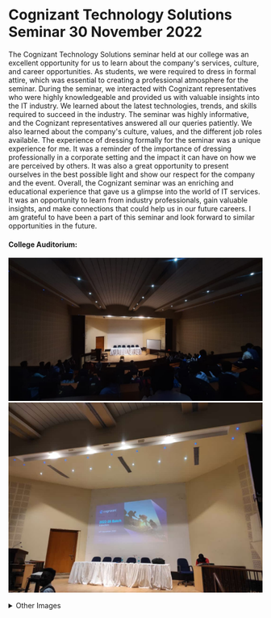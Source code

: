 # Cognizant Technology Solutions Seminar 30 November 2022

The Cognizant Technology Solutions seminar held at our college was an excellent opportunity for us to learn about the company's services, culture, and career opportunities. As students, we were required to dress in formal attire, which was essential to creating a professional atmosphere for the seminar. During the seminar, we interacted with Cognizant representatives who were highly knowledgeable and provided us with valuable insights into the IT industry. We learned about the latest technologies, trends, and skills required to succeed in the industry. The seminar was highly informative, and the Cognizant representatives answered all our queries patiently. We also learned about the company's culture, values, and the different job roles available. The experience of dressing formally for the seminar was a unique experience for me. It was a reminder of the importance of dressing professionally in a corporate setting and the impact it can have on how we are perceived by others. It was also a great opportunity to present ourselves in the best possible light and show our respect for the company and the event. Overall, the Cognizant seminar was an enriching and educational experience that gave us a glimpse into the world of IT services. It was an opportunity to learn from industry professionals, gain valuable insights, and make connections that could help us in our future careers. I am grateful to have been a part of this seminar and look forward to similar opportunities in the future.


#### College Auditorium:
[![College Auditorium](./assets/collegeaudi.jpg)]()
<br>
[![College Auditorium](./assets/IMG-20221202-WA0003.jpg)]()


<details>
  <summary>Other Images</summary>
  <img src="./assets/IMG-20221130-WA0008.jpg" alt="CTS Img"/><br>
  <img src="./assets/IMG-20221130-WA0010.jpg" alt="CTS Img"/><br>
  <img src="./assets/IMG-20221130-WA0012.jpg" alt="CTS Img"/><br>
  <img src="./assets/IMG-20221130-WA0013.jpg" alt="CTS Img"/><br>
  <img src="./assets/IMG-20221130-WA0019.jpg" alt="CTS Img"/><br>
  <!-- <img src="./assets/IMG-20221130-WA0020.jpg" alt="CTS Img"/> -->
  <img src="./assets/IMG-20221130-WA0021.jpg" alt="CTS Img"/><br>
  <img src="./assets/IMG-20221130-WA0022.jpg" alt="CTS Img"/><br>
  <img src="./assets/IMG-20221130-WA0026.jpg" alt="CTS Img"/><br>
  <!-- <img src="./assets/IMG-20221130-WA0027.jpg" alt="CTS Img"/> -->
  <!-- <img src="./assets/IMG-20221130-WA0035.jpg" alt="CTS Img"/> -->
  <!-- <img src="./assets/IMG-20221130-WA0036.jpg" alt="CTS Img"/> -->
  <img src="./assets/IMG-20221130-WA0053.jpg" alt="CTS Img"/><br>
  <img src="./assets/IMG-20221130-WA0054.jpg" alt="CTS Img"/><br>
  <img src="./assets/IMG-20221201-WA0005.jpg" alt="CTS Img"/><br>
  <img src="./assets/IMG-20221202-WA0002.jpg" alt="CTS Img"/><br>
</details>